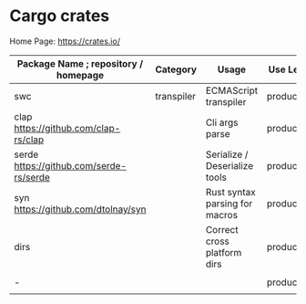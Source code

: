 # Cargo crates

Home Page: https://crates.io/

| Package Name ; repository / homepage            | Category   | Usage                          | Use Level  | Tags       |
| ----------------------------------------------- | ---------- | ------------------------------ | ---------- | ---------- |
| swc     <br/>                                   | transpiler | ECMAScript transpiler          | production | javascript |
| clap    <br/> https://github.com/clap-rs/clap   |            | Cli args parse                 | production |            |
| serde   <br/> https://github.com/serde-rs/serde |            | Serialize / Deserialize tools  | production |            |
| syn     <br/> https://github.com/dtolnay/syn    |            | Rust syntax parsing for macros | production |            |
| dirs    <br/>                                   |            | Correct cross platform dirs    | production |            |
|                                                 |            |                                |            |            |
| -       <br/>                                   |            |                                | production |            |
|                                                 |            |                                |            |            |

